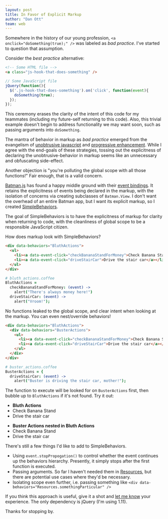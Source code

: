 ```yaml
---
layout: post
title: In Favor of Explicit Markup
author: "Dan Ott"
team: web
---
```


Somewhere in the history of our young profession, `<a onclick="doSomething(true);" />` was labeled as _bad practice_. I've started to question that assumption.

Consider the _best practice_ alternative:

```html
<!-- Some HTML file -->
<a class="js-hook-that-does-something" />
```

```js
// Some JavaScript file
jQuery(function(){
  $('.js-hook-that-does-something').on('click', function(event){
    doSomething(true);
  });
});
```

This ceremony erases the clarity of the intent of this code for my teammates (including my future-self returning to this code). Also, this trivial example doesn't begin to address functionality we may want soon, such as passing arguments into `doSomething`.

The mantra of behavior in markup as _bad practice_ emerged from the evangelism of [unobtrusive javascript][] and [progressive enhancement][]. While I agree with the end-goals of these strategies, tossing out the explicitness of declaring the unobtrusive-behavior in markup seems like an unnecessary and obfuscating side-effect.

Another objection is "you're polluting the global scope with all those functions!" Fair enough, that is a valid concern.

[Batman.js][] has found a happy middle ground with their [event bindings][]. It retains the explicitness of events being declared in the markup, with the isolation of concerns via creating subclasses of `Batman.View`. I don't want the overhead of an entire Batman app, but I want its explicit markup, so I created [SimpleBehaviors][].

The goal of SimpleBehaviors is to have the explicitness of markup for clarity when returning to code, with the cleanliness of global scope to be a responsible JavaScript citizen.

How does markup look with SimpleBehaviors?

```html
<div data-behaviors="BluthActions">
  <ul>
    <li><a data-event-click="checkBananaStandForMoney">Check Banana Stand</a></li>
    <li><a data-event-click="driveStairCar">Drive the stair car</a></li>
  </ul>
</div>
```

```coffee
# bluth_actions.coffee
BluthActions =
  checkBananaStandForMoney: (event) ->
    alert("There's always money here!")
  driveStairCar: (event) ->
    alert("Vroom!");
```

No functions leaked to the global scope, and clear intent when looking at the markup. You can even nest/override behaviors!

```html
<div data-behaviors="BluthActions">
  <div data-behaviors="BusterActions">
    <ul>
      <li><a data-event-click="checkBananaStandForMoney">Check Banana Stand</a></li>
      <li><a data-event-click="driveStairCar">Drive the stair car</a></li>
    </ul>
  </div>
</div>
```

```coffee
# buster_actions.coffee
BusterActions = {
  driveStairCar: (event) ->
    alert("Buster is driving the stair car, mother!");
```

The function to execute will be looked for on `BusterActions` first, then bubble up to `BluthActions` if it's not found. Try it out:

<div data-behaviors="BluthActions">
  <ul>
    <li><strong>Bluth Actions</strong></li>
    <li><a data-event-click="checkBananaStandForMoney">Check Banana Stand</a></li>
    <li><a data-event-click="driveStairCar">Drive the stair car</a></li>
  </ul>

  <div data-behaviors="BusterActions">
    <ul>
      <li><strong>Buster Actions nested in Bluth Actions</strong></li>
      <li><a data-event-click="checkBananaStandForMoney">Check Banana Stand</a></li>
      <li><a data-event-click="driveStairCar">Drive the stair car</a></li>
    </ul>
  </div>
</div>


There's still a few things I'd like to add to SimpleBehaviors.

- Using `event.stopPropogation()` to control whether the event continues up the behaviors hierarchy. Presently, it simply stops after the first function is executed.
- Passing arguments. So far I haven't needed them in [Resources][], but there are potential use cases where they'd be necessary.
- Isolating scope even further, i.e. passing something like `<div data-behaviors="Resources.somethingParticular" />`

If you think this approach is useful, give it a shot and [let me know][] your experience. The only dependency is jQuery (I'm using 1.11).

Thanks for stopping by.

<script src="https://code.jquery.com/jquery-1.11.1.min.js"></script>
<script src="/assets/javascripts/posts/dan-ott/simple_behaviors_post.js"></script>

[unobtrusive javascript]: http://blog.teamtreehouse.com/unobtrusive-javascript-important
[progressive enhancement]: http://alistapart.com/article/understandingprogressiveenhancement
[Batman.js]: http://batmanjs.org/
[event bindings]: http://batmanjs.org/docs/api/batman.view_bindings.html#data-event
[SimpleBehaviors]: /assets/javascripts/posts/dan-ott/simple_behaviors.coffee
[Resources]: http://get.planningcenteronline.com/resources
[let me know]: http://twitter.com/home?status=@danott%20SimpleBehaviors%20is%20...
